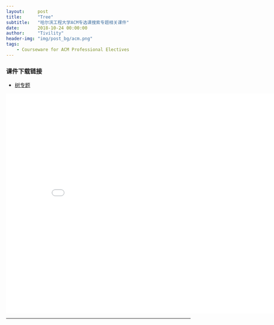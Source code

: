 ```yaml
---
layout:     post
title:      "Tree"
subtitle:   "哈尔滨工程大学ACM专选课搜索专题相关课件"
date:       2018-10-24 00:00:00
author:     "Tivility"
header-img: "img/post_bg/acm.png"
tags:
    - Courseware for ACM Professional Electives
---
```


### 课件下载链接
  - [树专题](https://github.com/Tivility/tivility.github.io/raw/master/pdf/tree.pdf)


<center><embed src="/pdf/tree.pdf" width="850" height="600"></center>

---



